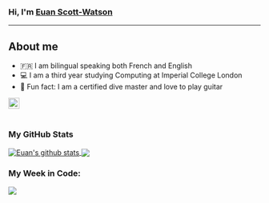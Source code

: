 ### Hi, I'm [Euan Scott-Watson][linkedIn]

---

## About me

- 🇫🇷   I am bilingual speaking both French and English
- 💻   I am a third year studying Computing at Imperial College London
- 🤿   Fun fact: I am a certified dive master and love to play guitar

[<img align="left" alt="EuanScottWatson | LinkedIn" width="22px" src="https://cdn.jsdelivr.net/npm/simple-icons@v3/icons/linkedin.svg" />][linkedIn]

[linkedIn]: https://www.linkedin.com/in/euan-scott-watson-4211951b7/
<br />
---

### My GitHub Stats

<a href="#my-github-stats">
  <img align="center" src="https://github-readme-stats.vercel.app/api?username=euanscottwatson&count_private=true&show_icons=true&include_all_commits=true&theme=material-palenight" alt="Euan's github stats" />
</a>

<a href="#my-github-stats">
  <img align="center" src="https://github-readme-stats.vercel.app/api/top-langs/?username=euanscottwatson&layout=compact&theme=material-palenight" />
</a>

### My Week in Code:
<a href="#my-week-in-code"><img src="https://readme-stats-seven-beta.vercel.app/api/wakatime?username=euanscottwatson&hide_border=true#2"></img></a>

